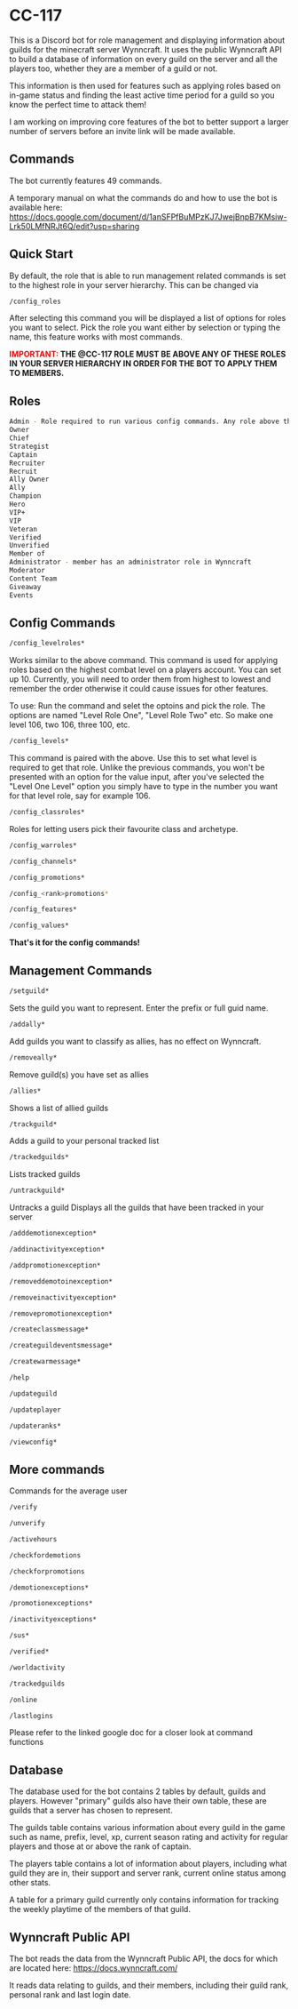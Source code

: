 # CC-117

This is a Discord bot for role management and displaying information about guilds for the minecraft server Wynncraft. It uses the public Wynncraft API to build a database of information on every guild on the server and all the players too, whether they are a member of a guild or not.

This information is then used for features such as applying roles based on in-game status and finding the least active time period for a guild so you know the perfect time to attack them!

I am working on improving core features of the bot to better support a larger number of servers before an invite link will be made available.

## Commands

The bot currently features 49 commands.

A temporary manual on what the commands do and how to use the bot is available here: https://docs.google.com/document/d/1anSFPfBuMPzKJ7JwejBnpB7KMsiw-Lrk50LMfNRJt6Q/edit?usp=sharing

## Quick Start
By default, the role that is able to run management related commands is set to the highest role in your server hierarchy. This can be changed via
```bash
/config_roles
```
After selecting this command you will be displayed a list of options for roles you want to select. 
Pick the role you want either by selection or typing the name, this feature works with most commands.

<span style="color: red;"><b>IMPORTANT:</span> THE @CC-117 ROLE MUST BE ABOVE ANY OF THESE ROLES IN YOUR SERVER HIERARCHY IN ORDER FOR THE BOT TO APPLY THEM TO MEMBERS.</b></span>


## Roles
```bash
Admin - Role required to run various config commands. Any role above this will also be able to run. Commands marked with '*' require Admin role to run. 
Owner
Chief
Strategist
Captain
Recruiter
Recruit
Ally Owner
Ally
Champion
Hero
VIP+
VIP
Veteran
Verified
Unverified
Member of 
Administrator - member has an administrator role in Wynncraft
Moderator
Content Team
Giveaway
Events
```


## Config Commands
```bash
/config_levelroles*
```
Works similar to the above command. This command is used for applying roles based on the highest combat level on a players account. You can set up 10. Currently, you will need to order them from highest to lowest and remember the order otherwise it could cause issues for other features.

To use: Run the command and selet the optoins and pick the role. The options are named "Level Role One", "Level Role Two" etc. So make one level 106, two 106, three 100, etc.

```bash
/config_levels*
```
This command is paired with the above. Use this to set what level is required to get that role. Unlike the previous commands, you won't be presented with an option for the value input, after you've selected the "Level One Level" option you simply have to type in the number you want for that level role, say for example 106.


```bash
/config_classroles*
```
Roles for letting users pick their favourite class and archetype. 

```bash
/config_warroles*
```

```bash
/config_channels*
```

```bash
/config_promotions*
```

```bash
/config_<rank>promotions*
```

```bash
/config_features*
```

```bash
/config_values*
```
<b>That's it for the config commands!</b>

## Management Commands
```bash
/setguild*
```
Sets the guild you want to represent. Enter the prefix or full guid name.

```bash
/addally*
```
Add guilds you want to classify as allies, has no effect on Wynncraft.

```bash
/removeally* 
```
Remove guild(s) you have set as allies

```bash
/allies*
```
Shows a list of allied guilds

```bash
/trackguild*
```
Adds a guild to your personal tracked list

```bash
/trackedguilds*
```
Lists tracked guilds
```bash
/untrackguild*
```
Untracks a guild
Displays all the guilds that have been tracked in your server

```bash
/adddemotionexception*
```
```bash
/addinactivityexception*
```

```bash
/addpromotionexception*
```

```bash
/removeddemotoinexception*
```

```bash
/removeinactivityexception*
```

```bash
/removepromotionexception*
```

```bash
/createclassmessage*
```

```bash
/createguildeventsmessage*
```

```bash
/createwarmessage*
```

```bash
/help
```

```bash
/updateguild
```

```bash
/updateplayer
```

```bash
/updateranks*
```

```bash
/viewconfig*
```

## More commands 
Commands for the average user

```bash
/verify
```

```bash
/unverify
```

```bash
/activehours
```

```bash
/checkfordemotions
```

```bash
/checkforpromotions
```

```bash
/demotionexceptions*
```

```bash
/promotionexceptions*
```

```bash
/inactivityexceptions*
```

```bash
/sus*
```

```bash
/verified*
```

```bash
/worldactivity
```

```bash
/trackedguilds
```

```bash
/online
```

```bash
/lastlogins
```

Please refer to the linked google doc for a closer look at command functions
## Database

The database used for the bot contains 2 tables by default, guilds and players. However "primary" guilds also have their own table, these are guilds that a server has chosen to represent.

The guilds table contains various information about every guild in the game such as name, prefix, level, xp, current season rating and activity for regular players and those at or above the rank of captain.

The players table contains a lot of information about players, including what guild they are in, their support and server rank, current online status among other stats.

A table for a primary guild currently only contains information for tracking the weekly playtime of the members of that guild.

## Wynncraft Public API

The bot reads the data from the Wynncraft Public API, the docs for which are located here: https://docs.wynncraft.com/

It reads data relating to guilds, and their members, including their guild rank, personal rank and last login date.
